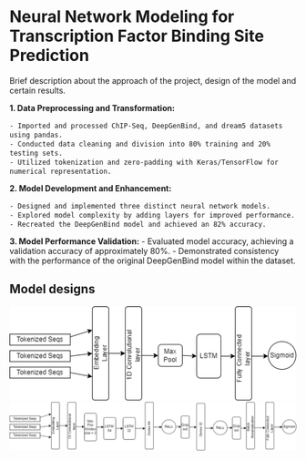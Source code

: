 # Neural Network Modeling for Transcription Factor Binding Site Prediction

Brief description about the approach of the project, design of the model and certain results.

**1. Data Preprocessing and Transformation:**
    
    - Imported and processed ChIP-Seq, DeepGenBind, and dream5 datasets using pandas.
    - Conducted data cleaning and division into 80% training and 20% testing sets.
    - Utilized tokenization and zero-padding with Keras/TensorFlow for numerical representation.
    
**2. Model Development and Enhancement:**
    
    - Designed and implemented three distinct neural network models.
    - Explored model complexity by adding layers for improved performance.
    - Recreated the DeepGenBind model and achieved an 82% accuracy.
    
**3. Model Performance Validation:**
    - Evaluated model accuracy, achieving a validation accuracy of approximately 80%.
    - Demonstrated consistency with the performance of the original DeepGenBind model within the dataset.


## Model designs

![Image](./img/model_design/model_1.png)
![Image](./img/model_design/model_2.png)
